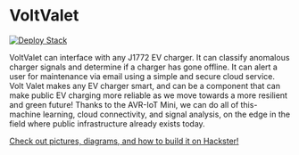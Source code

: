 # VoltValet

[![Deploy Stack](https://d2908q01vomqb2.cloudfront.net/b3f0c7f6bb763af1be91d9e74eabfeb199dc1f1f/2022/06/09/cloudformation-launch-stack.png)](https://console.aws.amazon.com/cloudformation/home?region=us-east-2#/stacks/new?stackName=VoltValet&templateURL=https://voltvalet.s3.us-west-2.amazonaws.com/cloudformation.yml)

VoltValet can interface with any J1772 EV charger. It can classify anomalous charger signals and determine if a charger has gone offline. It can alert a user for maintenance via email using a simple and secure cloud service. Volt Valet makes any EV charger smart, and can be a component that can make public EV charging more reliable as we move towards a more resilient and green future! Thanks to the AVR-IoT Mini, we can do all of this- machine learning, cloud connectivity, and signal analysis, on the edge in the field where public infrastructure already exists today.

[Check out pictures, diagrams, and how to build it on Hackster!](https://www.hackster.io/kevin-loeffler/voltvalet-eed1ab)
